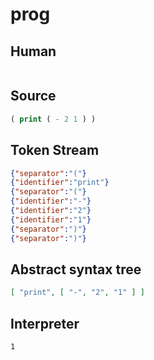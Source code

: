 # prog
## Human
```

```
## Source
```lisp
( print ( - 2 1 ) ) 
```
## Token Stream
```json
{"separator":"("}
{"identifier":"print"}
{"separator":"("}
{"identifier":"-"}
{"identifier":"2"}
{"identifier":"1"}
{"separator":")"}
{"separator":")"}
```
## Abstract syntax tree
```json
[ "print", [ "-", "2", "1" ] ]
```
## Interpreter
```bash
1
```